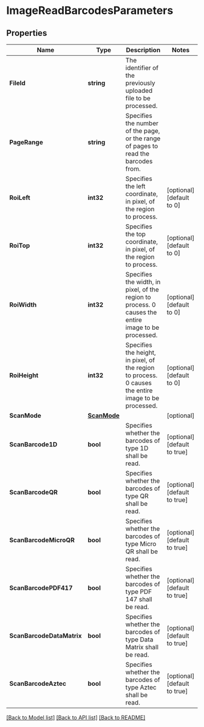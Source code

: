 # ImageReadBarcodesParameters

## Properties

Name | Type | Description | Notes
------------ | ------------- | ------------- | -------------
**FileId** | **string** | The identifier of the previously uploaded file to be processed. | 
**PageRange** | **string** | Specifies the number of the page, or the range of pages to read the barcodes from. | 
**RoiLeft** | **int32** | Specifies the left coordinate, in pixel, of the region to process. | [optional] [default to 0]
**RoiTop** | **int32** | Specifies the top coordinate, in pixel, of the region to process. | [optional] [default to 0]
**RoiWidth** | **int32** | Specifies the width, in pixel, of the region to process. 0 causes the entire image to be processed. | [optional] [default to 0]
**RoiHeight** | **int32** | Specifies the height, in pixel, of the region to process. 0 causes the entire image to be processed. | [optional] [default to 0]
**ScanMode** | [**ScanMode**](ScanMode.md) |  | [optional] 
**ScanBarcode1D** | **bool** | Specifies whether the barcodes of type 1D shall be read. | [optional] [default to true]
**ScanBarcodeQR** | **bool** | Specifies whether the barcodes of type QR shall be read. | [optional] [default to true]
**ScanBarcodeMicroQR** | **bool** | Specifies whether the barcodes of type Micro QR shall be read. | [optional] [default to true]
**ScanBarcodePDF417** | **bool** | Specifies whether the barcodes of type PDF 147 shall be read. | [optional] [default to true]
**ScanBarcodeDataMatrix** | **bool** | Specifies whether the barcodes of type Data Matrix shall be read. | [optional] [default to true]
**ScanBarcodeAztec** | **bool** | Specifies whether the barcodes of type Aztec shall be read. | [optional] [default to true]

[[Back to Model list]](../README.md#documentation-for-models) [[Back to API list]](../README.md#documentation-for-api-endpoints) [[Back to README]](../README.md)


